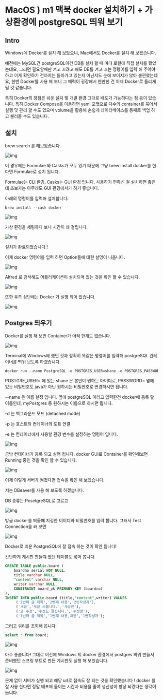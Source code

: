 # MacOS ) m1 맥북 docker 설치하기 + 가상환경에 postgreSQL 띄워 보기

## Intro

Windows에 Docker를 설치 해 보았으니, Mac에서도 Docker를 설치 해 보겠습니다. 

예전에는 MySQL건 postgreSQL이건 DB를 설치 할 때 마다 로컬에 직접 설치를 했었는데요, 그러면 필요할때만 켜고 끄려고 해도 DB를 켜고 끄는 명령어를 입력 해 주어야 하고 이게 확인하기 전까지는 돌아가고 있는지 아닌지도 눈에 보이지가 않아 불편했는데요, 한번 Docker를 사용 해 보니 그 매력이 굉장해서 왠만한 건 이제 Docker로 돌리게 될 것 같습니다. 

특히 Docker의 장점은 쉬운 설치 및 개발 환경 그대로 배포가 가능하다는 점 등이 있습니다. 특히 Docker Compose를 이용하면 yaml 포맷으로 다수의 container를 묶어서 실행 및 관리 할 수도 있으며 volume을 활용해 손쉽게 데이터베이스를 통째로 백업 하고 불러올 수도 있습니다.

## 설치 

brew search 를 해보았습니다. 

![img](https://raw.githubusercontent.com/Shane-Park/mdblog/main/OS/mac/docker.assets/img-20220326124941782.png)

 

이 경우에는 Formulae 와 Casks가 모두 있기 때문에 그냥 brew install docker를 한다면 Formulae로 설치 됩니다.

Formulae는 CLI 환경, Casks는 GUI 환경 입니다. 사용하기 편하신 걸 설치하면 좋은데 초보자는 아무래도 GUI 환경에서가 하기 좋습니다.

 

아래의 명령어를 입력해 설치합니다.

```xml
brew install --cask docker
```

 

![img](https://raw.githubusercontent.com/Shane-Park/mdblog/main/OS/mac/docker.assets/img-20220326124941774.png)



가상 환경을 세팅하다 보니 시간이 꽤 걸립니다.



![img](https://raw.githubusercontent.com/Shane-Park/mdblog/main/OS/mac/docker.assets/img-20220326124941873.png)



설치가 완료되었습니다.!

 

이제 docker 명령어를 입력 하면 Option들에 대한 설명이 나옵니다.



![img](https://raw.githubusercontent.com/Shane-Park/mdblog/main/OS/mac/docker.assets/img-20220326124941737.png)



 

Alfred 로 검색해도 어플리케이션이 설치되어 있는 것을 확인 할 수 있습니다.



![img](https://raw.githubusercontent.com/Shane-Park/mdblog/main/OS/mac/docker.assets/img-20220326124941621.png)



또한 우측 상단에는 Docker 가 실행 되어 있습니다.



![img](https://raw.githubusercontent.com/Shane-Park/mdblog/main/OS/mac/docker.assets/img.png)



## Postgres 띄우기 

Docker를 실행 해 보면 Container가 아직 한개도 없습니다.



![img](https://raw.githubusercontent.com/Shane-Park/mdblog/main/OS/mac/docker.assets/img-20220326124941957.png)



 

Terminal에 Windows에 했던 것과 정확히 똑같은 명령어를 입력해 postgreSQL 컨테이너를 띄워 보도록 하겠습니다.

 

```xml
docker run --name PostgreSQL -e POSTGRES_USER=shane -e POSTGRES_PASSWORD=java -d -p 5432:5432 postgres
```

POSTGRE_USER= 에 있는 shane 은 본인이 원하는 아이디로, PASSWORD= 옆에 있는 비밀번호도 java가 아닌 원하시는 비밀번호로 변경하시면 됩니다.

--name 은 이름 설정 입니다. 옆에 postgreSQL 이라고 입력한건 docker에 등록 할 이름인데, myPostgres 등 원하시는 이름으로 하시면 됩니다.

-d 는 백그라운드 모드 (detached mode)

-p 는 호스트와 컨테이너의 포트 연결

-e 는 컨테이너에서 사용할 환경 변수를 설정하는 명령어 입니다. 



![img](https://raw.githubusercontent.com/Shane-Park/mdblog/main/OS/mac/docker.assets/img-20220326124941914.png)



금방 컨테이너가 등록 되고 실행 됩니다. docker GUI로 Container를 확인해보면 Running 중인 것을 확인 할 수 있습니다.



![img](https://raw.githubusercontent.com/Shane-Park/mdblog/main/OS/mac/docker.assets/img-20220326124941784.png)



이제 이렇게 서버가 켜졌다면 접속을 확인 해 보겠습니다.

저는 DBeaver를 사용 해 보도록 하겠습니다.

DB 종류는 PosetgreSQL로 고르고



![img](https://raw.githubusercontent.com/Shane-Park/mdblog/main/OS/mac/docker.assets/img-20220326124941949.png)



 

방금 docker를 띄울때 지정한 이이디와 비밀번호를 입력 합니다. 그래서 Test Connection을 쏴 보면



![img](https://raw.githubusercontent.com/Shane-Park/mdblog/main/OS/mac/docker.assets/img-20220326124941931.png)



Docker로 띄운 PostgreSQL에 잘 접속 하는 것이 확인 됩니다!

 

간단하게 게시판 만들떄 썼던 테이블도 넣어 봅니다.

```sql
CREATE TABLE public.board (
	boardno serial NOT NULL,
	title varchar NULL,
	"content" varchar NULL,
	writer varchar NULL,
	CONSTRAINT board_pk PRIMARY KEY (boardno)
);
INSERT INTO public.board (title,"content",writer) VALUES
	 ('2번째 글 제목','2번째 내용','2번작성자'),
	 ('새글','새글 써봅니다.','새글맨'),
	 ('글 수정','수정도 잘됩니다.','수정맨'),
	 ('1번째 글 제목','1번째 내용,내용','1번작성자');
```

 

그러고 쿼리를 조회해 봅니다

```sql
select * from board;
```

 



![img](https://raw.githubusercontent.com/Shane-Park/mdblog/main/OS/mac/docker.assets/img-20220326124941647.png)



 

아주 좋습니다! 그대로 이전에 Windows 의 docker 환경에서 postgres 띄워 만들서 준비했던 스프링 부트로 만든 게시판도 실행 해 보았습니다.



![img](https://raw.githubusercontent.com/Shane-Park/mdblog/main/OS/mac/docker.assets/img-20220326124942022.png)



문제 없이 서버가 실행 되고 해당 url로 접속도 잘 되는 것을 확인했습니다 ! docker 를 잘 사용 한다면 정말 배포에 들이는 시간과 비용을 줄여 생산성이 향상 되겠다는 생각이 듭니다.